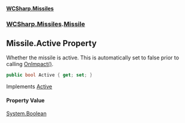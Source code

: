 #### [WCSharp\.Missiles](README.md 'README')
### [WCSharp\.Missiles](WCSharp.Missiles.md 'WCSharp\.Missiles').[Missile](WCSharp.Missiles.Missile.md 'WCSharp\.Missiles\.Missile')

## Missile\.Active Property

Whether the missile is active\. This is automatically set to false prior to calling [OnImpact\(\)](WCSharp.Missiles.Missile.OnImpact().md 'WCSharp\.Missiles\.Missile\.OnImpact\(\)')\.

```csharp
public bool Active { get; set; }
```

Implements [Active](../WCSharp.Events/WCSharp.Events.IPeriodicDisposableAction.Active.md 'WCSharp\.Events\.IPeriodicDisposableAction\.Active')

#### Property Value
[System\.Boolean](https://learn.microsoft.com/en-us/dotnet/api/system.boolean 'System\.Boolean')